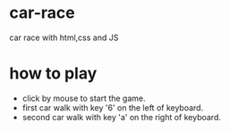 # car-race
car race with html,css and JS 
# how to play
- click by mouse to start the game.
- first car walk with key '6' on the left of keyboard.
- second car walk with key 'a' on the right of keyboard.

